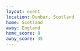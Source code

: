 ```yaml
---
layout: event
location: Dunbar, Scotland
home: Scotland
away: England
home_score: 8
away_score: 35
---
```

